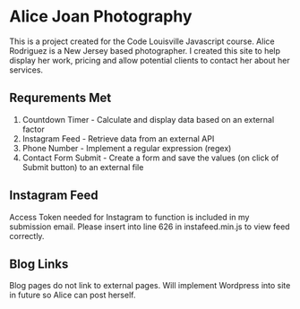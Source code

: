 # Alice Joan Photography

This is a project created for the Code Louisville Javascript course. Alice Rodriguez is a New Jersey based photographer. I created this site to help display her work, pricing and allow potential clients to contact her about her services.

## Requrements Met

1. Countdown Timer - Calculate and display data based on an external factor
2. Instagram Feed - Retrieve data from an external API
3. Phone Number - Implement a regular expression (regex)
4. Contact Form Submit - Create a form and save the values (on click of Submit button) to an external file

## Instagram Feed

Access Token needed for Instagram to function is included in my submission email. Please insert into line 626 in instafeed.min.js to view feed correctly.

## Blog Links

Blog pages do not link to external pages. Will implement Wordpress into site in future so Alice can post herself.